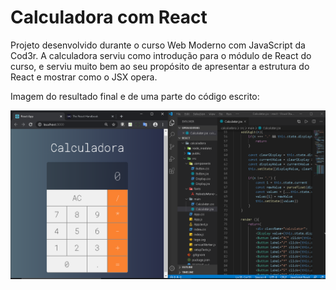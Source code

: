 # Calculadora com React

Projeto desenvolvido durante o curso Web Moderno com JavaScript da Cod3r. A calculadora serviu como introdução para o módulo de React do curso, e serviu muito bem ao seu propósito de apresentar a estrutura do React e mostrar como o JSX opera.

Imagem do resultado final e de uma parte do código escrito:


![](https://github.com/ChristySchott/calculadora-react/blob/master/React.PNG)

